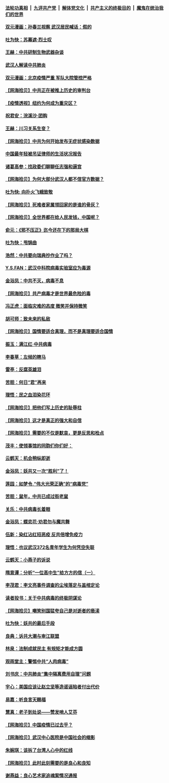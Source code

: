 ####  [法轮功真相](../../../../basic/blob/master/README.md?t=04070601) &nbsp;|&nbsp; [九评共产党](../../../../9ping.md/blob/master/README.md?t=04070601) &nbsp;|&nbsp; [解体党文化](../../../../jtdwh.md/blob/master/README.md?t=04070601)  &nbsp;|&nbsp; [共产主义的终极目的](../../../../gczydzjmd.md/blob/master/README.md?t=04070601) &nbsp;|&nbsp; [魔鬼在统治我们的世界](../../../../mgztzwmdsj.md/blob/master/README.md?t=04070601) 

#### [双元漫画：孙春兰视察 武汉居民喊话：假的](../pages/nsc993/n12004452.md?t=04070601) 

#### [吐为快：苏幕遮·烈士叹](../pages/nsc993/n12006125.md?t=04070601) 

#### [王赫：中共研制生物武器杂谈](../pages/nsc993/n12005642.md?t=04070601) 

#### [武汉人解读中共肺炎](../pages/nsc993/n12001343.md?t=04070601) 

#### [双元漫画：北京疫情严重 军队大院管控严格](../pages/nsc993/n12002624.md?t=04070601) 

#### [【网海拾贝】中共正在被推上历史的审判台](../pages/nsc993/n12002620.md?t=04070601) 

#### [【疫情透视】纽约为何成为重灾区？](../pages/nsc993/n12001518.md?t=04070601) 

#### [祝君安：浣溪沙·团购](../pages/nsc993/n12002413.md?t=04070601) 

#### [王赫：川习关系生变？](../pages/nsc993/n11999519.md?t=04070601) 

#### [【网海拾贝】中共为何开始发布无症状感染数据](../pages/nsc993/n11997270.md?t=04070601) 

#### [中国最年轻被吊证律师的生活状况报告](../pages/nsc993/n11995095.md?t=04070601) 

#### [诸葛高参：找政委们聊聊任志强和逼宫](../pages/nsc993/n11993193.md?t=04070601) 

#### [【网海拾贝】为何大部分武汉人都不信官方数据？](../pages/nsc993/n11994015.md?t=04070601) 

#### [吐为快: 向扑火飞蛾致敬](../pages/nsc993/n11993324.md?t=04070601) 

#### [【网海拾贝】死难者家属领回家的是谁的骨灰？](../pages/nsc993/n11990938.md?t=04070601) 

#### [【网海拾贝】全世界都在给人民发钱，中国呢？](../pages/nsc993/n11989723.md?t=04070601) 

#### [俞元：《邪不压正》迄今还在下的那局大棋](../pages/nsc993/n11989162.md?t=04070601) 

#### [吐为快：甩锅曲](../pages/nsc993/n11988323.md?t=04070601) 

#### [浩然：中共要向瑞典抄作业了吗？](../pages/nsc993/n11988046.md?t=04070601) 

#### [Y.S.FAN：武汉中科院病毒实验室应为毒源](../pages/nsc993/n11987185.md?t=04070601) 

#### [金浴凤：中共不灭，病毒不息](../pages/nsc993/n11984947.md?t=04070601) 

#### [【网海拾贝】共产病毒才是世界最危险的毒](../pages/nsc993/n11984863.md?t=04070601) 

#### [冯正虎：面临灾难的态度 微笑并保持微笑](../pages/nsc993/n11984764.md?t=04070601) 

#### [胡可师：致未来的私敌](../pages/nsc993/n11984718.md?t=04070601) 

#### [【网海拾贝】国情要适合真理，而不是真理要适合国情](../pages/nsc993/n11982864.md?t=04070601) 

#### [振玉：满江红·中共病毒](../pages/nsc993/n11976805.md?t=04070601) 

#### [李春草：左倾的瞎马](../pages/nsc993/n11976792.md?t=04070601) 

#### [雷亭：反腐英雄泪](../pages/nsc993/n11976283.md?t=04070601) 

#### [苦胆：何日“君”再来](../pages/nsc993/n11976469.md?t=04070601) 

#### [理悟：民之血泪染花环](../pages/nsc993/n11976262.md?t=04070601) 

#### [【网海拾贝】把他们写上历史的耻辱柱](../pages/nsc993/n11975802.md?t=04070601) 

#### [【网海拾贝】这才是真正的强大和自信](../pages/nsc993/n11973195.md?t=04070601) 

#### [【网海拾贝】需要的不仅是默哀，更是反思和检点](../pages/nsc993/n11969417.md?t=04070601) 

#### [茂丰：使领事馆的同胞们你们好：](../pages/nsc993/n11966111.md?t=04070601) 

#### [云鹤天：机会稍纵即逝](../pages/nsc993/n11966095.md?t=04070601) 

#### [金浴凤：妖共又一次“胜利”了！](../pages/nsc993/n11964685.md?t=04070601) 

#### [莲园：如梦令.“伟大光荣正确”的“病毒党”](../pages/nsc993/n11964567.md?t=04070601) 

#### [苦胆：鼠年，中共已成过街老鼠](../pages/nsc993/n11963931.md?t=04070601) 

#### [关乐：中共病毒长着眼](../pages/nsc993/n11963008.md?t=04070601) 

#### [金浴凤：蝶恋花‧劝君勿与魔共舞](../pages/nsc993/n11962977.md?t=04070601) 

#### [伍新：染红沾红招恶疫 反共倍增免疫力](../pages/nsc993/n11962505.md?t=04070601) 

#### [理悟：也议武汉372名青年学生为何凭空失联](../pages/nsc993/n11961013.md?t=04070601) 

#### [云鹤天：小燕子的诉说](../pages/nsc993/n11961006.md?t=04070601) 

#### [隋意谭：分析“一位高中生”给方方的信（一）](../pages/nsc993/n11960992.md?t=04070601) 

#### [李茂君：李文亮事件调查的尘埃落定与盖棺定论](../pages/nsc993/n11960956.md?t=04070601) 

#### [读者投书：关于中共病毒的终极阴谋论](../pages/nsc993/n11960396.md?t=04070601) 

#### [【网海拾贝】嘲笑别国猛夸自己是对逝者的亵渎](../pages/nsc993/n11953787.md?t=04070601) 

#### [吐为快：妖共的最后手段](../pages/nsc993/n11953575.md?t=04070601) 

#### [良典：诉共大潮与审江联盟](../pages/nsc993/n11953551.md?t=04070601) 

#### [林泉：法制成就民主 有规矩才能成方圆](../pages/nsc993/n11953452.md?t=04070601) 

#### [观雨堂主：警惕中共“人肉病毒”](../pages/nsc993/n11951260.md?t=04070601) 

#### [刘书庆：中共肺炎“集中隔离费用自理”问题](../pages/nsc993/n11950783.md?t=04070601) 

#### [宇心：美国应该让赵立坚等造谣诬陷者付出代价](../pages/nsc993/n11950309.md?t=04070601) 

#### [易嘉：听良言天赐福](../pages/nsc993/n11949334.md?t=04070601) 

#### [慧真：老子到处说——赞发哨人艾芬](../pages/nsc993/n11949274.md?t=04070601) 

#### [【网海拾贝】中国疫情已过去乎？](../pages/nsc993/n11949052.md?t=04070601) 

#### [【网海拾贝】武汉中心医院是中国社会的缩影](../pages/nsc993/n11946574.md?t=04070601) 

#### [朱婉琪：该拆了台湾人心中的红线](../pages/nsc993/n11946959.md?t=04070601) 

#### [【网海拾贝】此时此刻需要的是良心和良知](../pages/nsc993/n11945471.md?t=04070601) 

#### [谢燕益：良心艺术家追魂案情况通报](../pages/nsc993/n11945327.md?t=04070601) 

